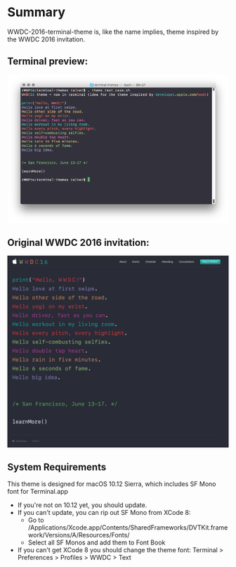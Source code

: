 # Summary
WWDC-2016-terminal-theme is, like the name implies, theme inspired by the WWDC 2016 invitation.

## Terminal preview:
![Terminal Preview](Terminal_snapshot.png "Terminal preview")


## Original WWDC 2016 invitation:
![Original WWDC 2016 invitation](WWDC-2016.png "Original WWDC 2016 invitation")


## System Requirements
This theme is designed for macOS 10.12 Sierra, which includes SF Mono font for Terminal.app 

- If you're not on 10.12 yet, you should update.
- If you can't update, you can rip out SF Mono from XCode 8:
	* Go to /Applications/Xcode.app/Contents/SharedFrameworks/DVTKit.framework/Versions/A/Resources/Fonts/
	* Select all SF Monos and add them to Font Book
- If you can't get XCode 8 you should change the theme font: Terminal > Preferences > Profiles > WWDC > Text
